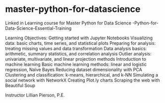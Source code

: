 # master-python-for-datascience
Linked in Learning course for Master Python for Data Science -Python-for-Data-Science-Essential-Training

Learning Objectives:
Getting started with Jupyter Notebooks
Visualizing data: basic charts, time series, and statistical plots
Preparing for analysis: treating missing values and data transformation
Data analysis basics: arithmetic, summary statistics, and correlation analysis
Outlier analysis: univariate, multivariate, and linear projection methods
Introduction to machine learning
Basic machine learning methods: linear and logistic regression, Naïve Bayes
Reducing dataset dimensionality with PCA
Clustering and classification: k-means, hierarchical, and k-NN
Simulating a social network with NetworkX
Creating Plot.ly charts
Scraping the web with Beautiful Soup

Instructor
Lillian Pierson, P.E.

